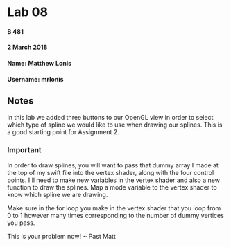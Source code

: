 # Lab 08

#### B 481
#### 2 March 2018
#### Name: Matthew Lonis
#### Username: mrlonis

## Notes

In this lab we added three buttons to our OpenGL view in order to select which type of spline we would like to use when drawing our splines. This is a good starting point for Assignment 2.

### Important

In order to draw splines, you will want to pass that dummy array I made at the top of my swift file into the vertex shader, along with the four control points. I'll need to make new variables in the vertex shader and also a new function to draw the splines. Map a mode variable to the vertex shader to know which spline we are drawing.

Make sure in the for loop you make in the vertex shader that you loop from 0 to 1 however many times corresponding to the number of dummy vertices you pass.

This is your problem now! ~ Past Matt
